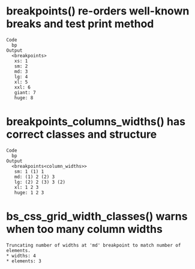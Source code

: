 # breakpoints() re-orders well-known breaks and test print method

    Code
      bp
    Output
      <breakpoints>
       xs: 1
       sm: 2
       md: 3
       lg: 4
       xl: 5
       xxl: 6
       giant: 7
       huge: 8

# breakpoints_columns_widths() has correct classes and structure

    Code
      bp
    Output
      <breakpoints<column_widths>>
       sm: 1 (1) 1
       md: (1) 2 (2) 3
       lg: (2) 2 (3) 3 (2)
       xl: 1 2 3
       huge: 1 2 3

# bs_css_grid_width_classes() warns when too many column widths

    Truncating number of widths at 'md' breakpoint to match number of elements.
    * widths: 4
    * elements: 3

